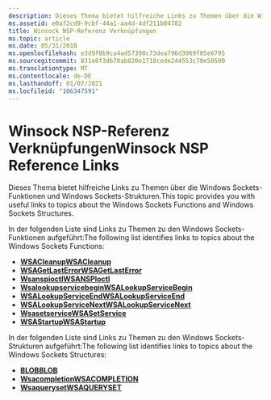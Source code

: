 ```yaml
---
description: Dieses Thema bietet hilfreiche Links zu Themen über die Windows Sockets-Funktionen und Windows Sockets-Strukturen.
ms.assetid: e0af2cd9-9cbf-44a1-aa4d-4df211b04782
title: Winsock NSP-Referenz Verknüpfungen
ms.topic: article
ms.date: 05/31/2018
ms.openlocfilehash: e3d9f0b9ca4ad57390c73dea796d3969f05e6795
ms.sourcegitcommit: 831e8f3db78ab820e1710cede244553c70e50500
ms.translationtype: MT
ms.contentlocale: de-DE
ms.lasthandoff: 01/07/2021
ms.locfileid: "106347591"
---
```

# <a name="winsock-nsp-reference-links"></a><span data-ttu-id="0865c-103">Winsock NSP-Referenz Verknüpfungen</span><span class="sxs-lookup"><span data-stu-id="0865c-103">Winsock NSP Reference Links</span></span>

<span data-ttu-id="0865c-104">Dieses Thema bietet hilfreiche Links zu Themen über die Windows Sockets-Funktionen und Windows Sockets-Strukturen.</span><span class="sxs-lookup"><span data-stu-id="0865c-104">This topic provides you with useful links to topics about the Windows Sockets Functions and Windows Sockets Structures.</span></span>

 

<span data-ttu-id="0865c-105">In der folgenden Liste sind Links zu Themen zu den Windows Sockets-Funktionen aufgeführt:</span><span class="sxs-lookup"><span data-stu-id="0865c-105">The following list identifies links to topics about the Windows Sockets Functions:</span></span>

-   [<span data-ttu-id="0865c-106">**WSACleanup**</span><span class="sxs-lookup"><span data-stu-id="0865c-106">**WSACleanup**</span></span>](/windows/desktop/api/winsock/nf-winsock-wsacleanup)
-   [<span data-ttu-id="0865c-107">**WSAGetLastError**</span><span class="sxs-lookup"><span data-stu-id="0865c-107">**WSAGetLastError**</span></span>](/windows/desktop/api/winsock/nf-winsock-wsagetlasterror)
-   [<span data-ttu-id="0865c-108">**Wsanspioctl**</span><span class="sxs-lookup"><span data-stu-id="0865c-108">**WSANSPIoctl**</span></span>](/windows/desktop/api/winsock2/nf-winsock2-wsanspioctl)
-   [<span data-ttu-id="0865c-109">**Wsalookupservicebegin**</span><span class="sxs-lookup"><span data-stu-id="0865c-109">**WSALookupServiceBegin**</span></span>](/windows/desktop/api/winsock2/nf-winsock2-wsalookupservicebegina)
-   [<span data-ttu-id="0865c-110">**WSALookupServiceEnd**</span><span class="sxs-lookup"><span data-stu-id="0865c-110">**WSALookupServiceEnd**</span></span>](/windows/desktop/api/winsock2/nf-winsock2-wsalookupserviceend)
-   [<span data-ttu-id="0865c-111">**WSALookupServiceNext**</span><span class="sxs-lookup"><span data-stu-id="0865c-111">**WSALookupServiceNext**</span></span>](/windows/desktop/api/winsock2/nf-winsock2-wsalookupservicenexta)
-   [<span data-ttu-id="0865c-112">**Wsasetservice**</span><span class="sxs-lookup"><span data-stu-id="0865c-112">**WSASetService**</span></span>](/windows/desktop/api/winsock2/nf-winsock2-wsasetservicea)
-   [<span data-ttu-id="0865c-113">**WSAStartup**</span><span class="sxs-lookup"><span data-stu-id="0865c-113">**WSAStartup**</span></span>](/windows/desktop/api/winsock/nf-winsock-wsastartup)

 

<span data-ttu-id="0865c-114">In der folgenden Liste sind Links zu Themen zu den Windows Sockets-Strukturen aufgeführt:</span><span class="sxs-lookup"><span data-stu-id="0865c-114">The following list identifies links to topics about the Windows Sockets Structures:</span></span>

-   [<span data-ttu-id="0865c-115">**BLOB**</span><span class="sxs-lookup"><span data-stu-id="0865c-115">**BLOB**</span></span>](/windows/desktop/api/nspapi/ns-nspapi-blob)
-   [<span data-ttu-id="0865c-116">**Wsacompletion**</span><span class="sxs-lookup"><span data-stu-id="0865c-116">**WSACOMPLETION**</span></span>](/windows/desktop/api/winsock2/ns-winsock2-wsacompletion)
-   [<span data-ttu-id="0865c-117">**Wsaqueryset**</span><span class="sxs-lookup"><span data-stu-id="0865c-117">**WSAQUERYSET**</span></span>](/windows/desktop/api/winsock2/ns-winsock2-wsaquerysetw)

 

 
